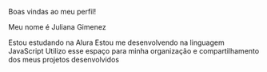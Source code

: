 Boas vindas ao meu perfil!

Meu nome é Juliana Gimenez

Estou estudando na Alura
Estou me desenvolvendo na linguagem JavaScript
Utilizo esse espaço para minha organização e compartilhamento dos meus projetos desenvolvidos
